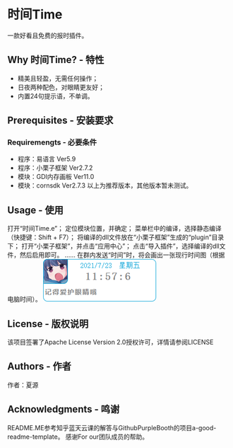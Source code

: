 # 时间Time
一款好看且免费的报时插件。
## Why 时间Time? - 特性
* 精美且轻盈，无需任何操作；
* 日夜两种配色，对眼睛更友好；
* 内置24句提示语，不单调。
## Prerequisites - 安装要求
### Requiremengts - 必要条件
* 程序：易语言 Ver5.9
* 程序：小栗子框架 Ver2.7.2
* 模块：GDI内存画板 Ver11.0
* 模块：cornsdk Ver2.7.3
以上为推荐版本，其他版本暂未测试。
## Usage - 使用
打开“时间Time.e”；
定位模块位置，并确定；
菜单栏中的编译，选择静态编译（快捷键：Shift + F7）；
将编译的dll文件放在“小栗子框架”生成的“plugin”目录下；
打开“小栗子框架”，并点击“应用中心”；
点击“导入插件”，选择编译的dll文件，然后启用即可。
......
在群内发送“时间”时，将会画出一张现行时间图（根据电脑时间）。
![演示图](./image.jpg)
## License - 版权说明
该项目签署了Apache License Version 2.0授权许可，详情请参阅LICENSE
## Authors - 作者
作者：夏源
## Acknowledgments - 鸣谢
README.ME参考知乎蓝天云课的解答与GithubPurpleBooth的项目a-good-readme-template。
感谢For our团队成员的帮助。
